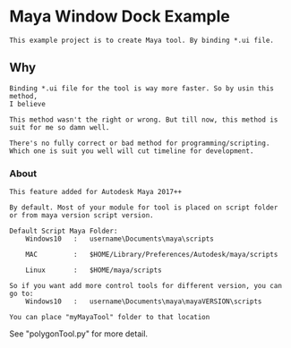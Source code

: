 # Maya Window Dock Example

    This example project is to create Maya tool. By binding *.ui file.

## Why

    Binding *.ui file for the tool is way more faster. So by usin this method,
    I believe
    
    This method wasn't the right or wrong. But till now, this method is suit for me so damn well.

    There's no fully correct or bad method for programming/scripting.
    Which one is suit you well will cut timeline for development.

### About

    This feature added for Autodesk Maya 2017++

    By default. Most of your module for tool is placed on script folder
    or from maya version script version.

    Default Script Maya Folder:
        Windows10   :   username\Documents\maya\scripts

        MAC         :   $HOME/Library/Preferences/Autodesk/maya/scripts

        Linux       :   $HOME/maya/scripts

    So if you want add more control tools for different version, you can go to:
        Windows10   :   username\Documents\maya\mayaVERSION\scripts

    You can place "myMayaTool" folder to that location

See "polygonTool.py" for more detail.
